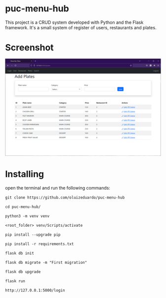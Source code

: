 # puc-menu-hub

This project is a CRUD system developed with Python and the Flask framework. It's a small system of register of users, restaurants and plates.

# Screenshot

![](docs/screen_add_plates.PNG)

# Installing

open the terminal and run the following commands:


```
git clone https://github.com/oluizeduardo/puc-menu-hub
```
```
cd puc-menu-hub/
```
```
python3 -m venv venv
```
```
<root_folder> venv/Scripts/activate
```
```
pip install --upgrade pip
```
```
pip install -r requirements.txt
```
```
flask db init
```
```
flask db migrate -m "First migration"
```
```
flask db upgrade
```
```
flask run
```
```
http://127.0.0.1:5000/login
```